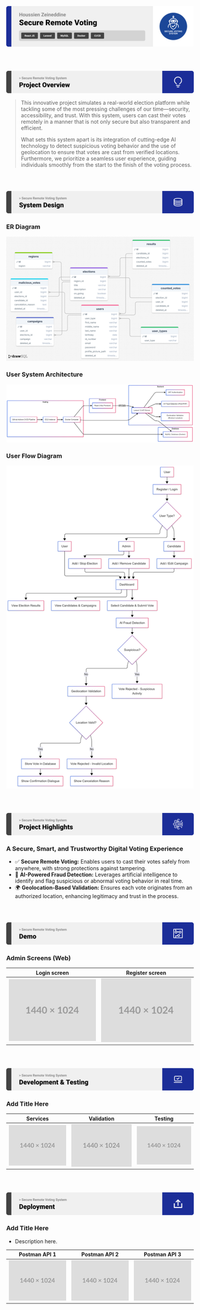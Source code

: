 <img src="./readme/title1.svg"/>

<br><br>

<!-- project overview -->
<img src="./readme/title2.svg"/>

> This innovative project simulates a real-world election platform while tackling some of the most pressing challenges of our time—security, accessibility, and trust. With this system, users can cast their votes remotely in a manner that is not only secure but also transparent and efficient.
>
> What sets this system apart is its integration of cutting-edge AI technology to detect suspicious voting behavior and the use of geolocation to ensure that votes are cast from verified locations. Furthermore, we prioritize a seamless user experience, guiding individuals smoothly from the start to the finish of the voting process.

<br><br>

<!-- System Design -->
<img src="./readme/title3.svg"/>

### ER Diagram

<img src="./readme/ER Diagram.png">

### User System Architecture

<img src="./readme/System Architecture Diagram.png">

### User Flow Diagram

<img src="./readme/User Flow Diagram.png">

<br><br>

<!-- Project Highlights -->
<img src="./readme/title4.svg"/>

### A Secure, Smart, and Trustworthy Digital Voting Experience

- ✅ **Secure Remote Voting:** Enables users to cast their votes safely from anywhere, with strong protections against tampering.
- 🤖 **AI-Powered Fraud Detection:** Leverages artificial intelligence to identify and flag suspicious or abnormal voting behavior in real time.
- 🌍 **Geolocation-Based Validation:** Ensures each vote originates from an authorized location, enhancing legitimacy and trust in the process.

<br><br>

<!-- Demo -->
<img src="./readme/title5.svg"/>

<!-- ### User Screens (Mobile)

| Login screen                            | Register screen                       | Register screen                       |
| --------------------------------------- | ------------------------------------- | ------------------------------------- |
| ![Landing](./readme/demo/1440x1024.png) | ![fsdaf](./readme/demo/1440x1024.png) | ![fsdaf](./readme/demo/1440x1024.png) | -->

### Admin Screens (Web)

| Login screen                            | Register screen                       |
| --------------------------------------- | ------------------------------------- |
| ![Landing](./readme/demo/1440x1024.png) | ![fsdaf](./readme/demo/1440x1024.png) |

<br><br>

<!-- Development & Testing -->
<img src="./readme/title6.svg"/>

### Add Title Here

| Services                                | Validation                            | Testing                               |
| --------------------------------------- | ------------------------------------- | ------------------------------------- |
| ![Landing](./readme/demo/1440x1024.png) | ![fsdaf](./readme/demo/1440x1024.png) | ![fsdaf](./readme/demo/1440x1024.png) |

<br><br>

<!-- Deployment -->
<img src="./readme/title7.svg"/>

### Add Title Here

- Description here.

| Postman API 1                           | Postman API 2                         | Postman API 3                         |
| --------------------------------------- | ------------------------------------- | ------------------------------------- |
| ![Landing](./readme/demo/1440x1024.png) | ![fsdaf](./readme/demo/1440x1024.png) | ![fsdaf](./readme/demo/1440x1024.png) |

<br><br>
